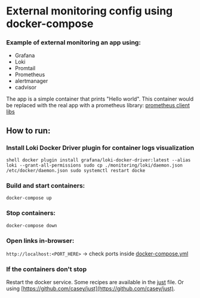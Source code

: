 # External monitoring config using docker-compose 

### Example of external monitoring an app using:
* Grafana
* Loki
* Promtail
* Prometheus
* alertmanager
* cadvisor

The app is a simple container that prints "Hello world". This container would be replaced with the real app with a prometheus library: [prometheus client libs](https://prometheus.io/docs/instrumenting/clientlibs/)

## How to run:

### Install Loki Docker Driver plugin for container logs visualization
`shell
    docker plugin install grafana/loki-docker-driver:latest --alias loki --grant-all-permissions
    sudo cp ./monitoring/loki/daemon.json /etc/docker/daemon.json
    sudo systemctl restart docke
`

### Build and start containers:
`docker-compose up`

### Stop containers:
`docker-compose down`

### Open links in-browser:
`http://localhost:<PORT_HERE>` -> check ports inside [docker-compose.yml](docker-compose.yml)

### If the containers don't stop
Restart the docker service. Some recipes are available in the [just](just) file. Or using [https://github.com/casey/just](https://github.com/casey/just).
